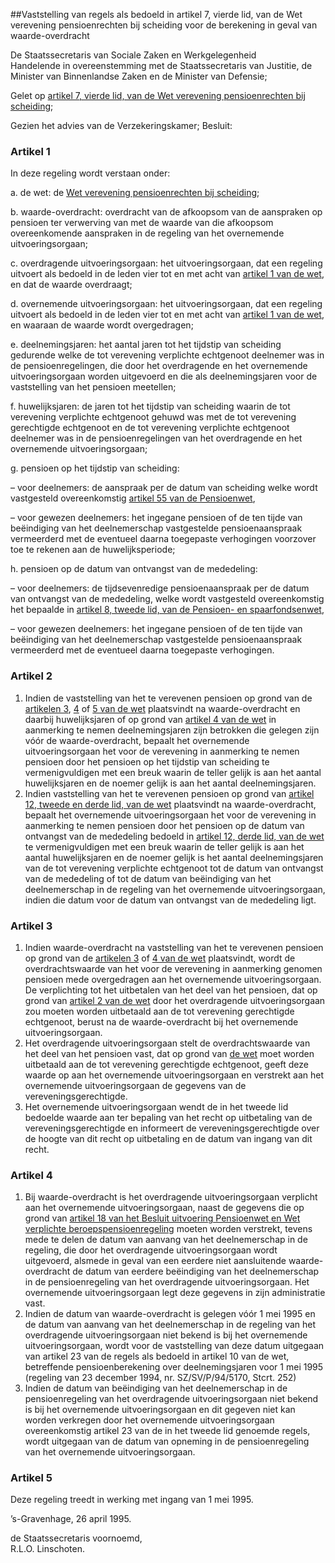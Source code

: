 <meta http-equiv='Content-Type' content='text/html; charset=utf-8' />

##Vaststelling van regels als bedoeld in artikel 7, vierde lid, van de Wet verevening pensioenrechten bij scheiding voor de berekening in geval van waarde-overdracht

De Staatssecretaris van Sociale Zaken en Werkgelegenheid  
Handelende in overeenstemming met de Staatssecretaris van Justitie, de Minister van Binnenlandse Zaken en de Minister van Defensie;

Gelet op [artikel 7, vierde lid, van de Wet verevening pensioenrechten bij scheiding](../../../../../../../../../wet/wet/verevening/pensioenrechten/bij/scheiding/BWBR0006641/README.md);

Gezien het advies van de Verzekeringskamer;
Besluit:     

### Artikel  1  

In deze regeling wordt verstaan onder: 

a. de wet: de [Wet verevening pensioenrechten bij scheiding](../../../../../../../../../wet/wet/verevening/pensioenrechten/bij/scheiding/BWBR0006641/README.md);  

b. waarde-overdracht: overdracht van de afkoopsom van de aanspraken op pensioen ter verwerving van met de waarde van die afkoopsom overeenkomende aanspraken in de regeling van het overnemende uitvoeringsorgaan;  

c. overdragende uitvoeringsorgaan: het uitvoeringsorgaan, dat een regeling uitvoert als bedoeld in de leden vier tot en met acht van [artikel 1 van de wet](../../../../../../../../../wet/wet/verevening/pensioenrechten/bij/scheiding/BWBR0006641/README.md), en dat de waarde overdraagt;  

d. overnemende uitvoeringsorgaan: het uitvoeringsorgaan, dat een regeling uitvoert als bedoeld in de leden vier tot en met acht van [artikel 1 van de wet](../../../../../../../../../wet/wet/verevening/pensioenrechten/bij/scheiding/BWBR0006641/README.md), en waaraan de waarde wordt overgedragen;  

e. deelnemingsjaren: het aantal jaren tot het tijdstip van scheiding gedurende welke de tot verevening verplichte echtgenoot deelnemer was in de pensioenregelingen, die door het overdragende en het overnemende uitvoeringsorgaan worden uitgevoerd en die als deelnemingsjaren voor de vaststelling van het pensioen meetellen;  

f. huwelijksjaren: de jaren tot het tijdstip van scheiding waarin de tot verevening verplichte echtgenoot gehuwd was met de tot verevening gerechtigde echtgenoot en de tot verevening verplichte echtgenoot deelnemer was in de pensioenregelingen van het overdragende en het overnemende uitvoeringsorgaan;  

g. pensioen op het tijdstip van scheiding: 

– voor deelnemers: de aanspraak per de datum van scheiding welke wordt vastgesteld overeenkomstig [artikel 55 van de Pensioenwet](../../../../../../../../../wet/pensioenwet/BWBR0020809/README.md),  

– voor gewezen deelnemers: het ingegane pensioen of de ten tijde van beëindiging van het deelnemerschap vastgestelde pensioenaanspraak vermeerderd met de eventueel daarna toegepaste verhogingen voorzover toe te rekenen aan de huwelijksperiode;    

h. pensioen op de datum van ontvangst van de mededeling: 

– voor deelnemers: de tijdsevenredige pensioenaanspraak per de datum van ontvangst van de mededeling, welke wordt vastgesteld overeenkomstig het bepaalde in [artikel 8, tweede lid, van de Pensioen- en spaarfondsenwet](../../../../../../../../../wet/pensioen-/en/spaarfondsenwet/BWBR0002089/README.md),  

– voor gewezen deelnemers: het ingegane pensioen of de ten tijde van beëindiging van het deelnemerschap vastgestelde pensioenaanspraak vermeerderd met de eventueel daarna toegepaste verhogingen.      

### Artikel  2  

1.  Indien de vaststelling van het te verevenen pensioen op grond van de [artikelen 3](../../../../../../../../../wet/wet/verevening/pensioenrechten/bij/scheiding/BWBR0006641/README.md), [4](../../../../../../../../../wet/wet/verevening/pensioenrechten/bij/scheiding/BWBR0006641/README.md) of [5 van de wet](../../../../../../../../../wet/wet/verevening/pensioenrechten/bij/scheiding/BWBR0006641/README.md) plaatsvindt na waarde-overdracht en daarbij huwelijksjaren of op grond van [artikel 4 van de wet](../../../../../../../../../wet/wet/verevening/pensioenrechten/bij/scheiding/BWBR0006641/README.md) in aanmerking te nemen deelnemingsjaren zijn betrokken die gelegen zijn vóór de waarde-overdracht, bepaalt het overnemende uitvoeringsorgaan het voor de verevening in aanmerking te nemen pensioen door het pensioen op het tijdstip van scheiding te vermenigvuldigen met een breuk waarin de teller gelijk is aan het aantal huwelijksjaren en de noemer gelijk is aan het aantal deelnemingsjaren.   
2.  Indien vaststelling van het te verevenen pensioen op grond van [artikel 12, tweede en derde lid, van de wet](../../../../../../../../../wet/wet/verevening/pensioenrechten/bij/scheiding/BWBR0006641/README.md) plaatsvindt na waarde-overdracht, bepaalt het overnemende uitvoeringsorgaan het voor de verevening in aanmerking te nemen pensioen door het pensioen op de datum van ontvangst van de mededeling bedoeld in [artikel 12, derde lid, van de wet](../../../../../../../../../wet/wet/verevening/pensioenrechten/bij/scheiding/BWBR0006641/README.md) te vermenigvuldigen met een breuk waarin de teller gelijk is aan het aantal huwelijksjaren en de noemer gelijk is het aantal deelnemingsjaren van de tot verevening verplichte echtgenoot tot de datum van ontvangst van de mededeling of tot de datum van beëindiging van het deelnemerschap in de regeling van het overnemende uitvoeringsorgaan, indien die datum voor de datum van ontvangst van de mededeling ligt.   

### Artikel  3  

1.  Indien waarde-overdracht na vaststelling van het te verevenen pensioen op grond van de [artikelen 3](../../../../../../../../../wet/wet/verevening/pensioenrechten/bij/scheiding/BWBR0006641/README.md) of [4 van de wet](../../../../../../../../../wet/wet/verevening/pensioenrechten/bij/scheiding/BWBR0006641/README.md) plaatsvindt, wordt de overdrachtswaarde van het voor de verevening in aanmerking genomen pensioen mede overgedragen aan het overnemende uitvoeringsorgaan. De verplichting tot het uitbetalen van het deel van het pensioen, dat op grond van [artikel 2 van de wet](../../../../../../../../../wet/wet/verevening/pensioenrechten/bij/scheiding/BWBR0006641/README.md) door het overdragende uitvoeringsorgaan zou moeten worden uitbetaald aan de tot verevening gerechtigde echtgenoot, berust na de waarde-overdracht bij het overnemende uitvoeringsorgaan.   
2.  Het overdragende uitvoeringsorgaan stelt de overdrachtswaarde van het deel van het pensioen vast, dat op grond van [de wet](../../../../../../../../../wet/wet/verevening/pensioenrechten/bij/scheiding/BWBR0006641/README.md) moet worden uitbetaald aan de tot verevening gerechtigde echtgenoot, geeft deze waarde op aan het overnemende uitvoeringsorgaan en verstrekt aan het overnemende uitvoeringsorgaan de gegevens van de vereveningsgerechtigde.   
3.  Het overnemende uitvoeringsorgaan wendt de in het tweede lid bedoelde waarde aan ter bepaling van het recht op uitbetaling van de vereveningsgerechtigde en informeert de vereveningsgerechtigde over de hoogte van dit recht op uitbetaling en de datum van ingang van dit recht.   

### Artikel  4  

1.  Bij waarde-overdracht is het overdragende uitvoeringsorgaan verplicht aan het overnemende uitvoeringsorgaan, naast de gegevens die op grond van [artikel 18 van het Besluit uitvoering Pensioenwet en Wet verplichte beroepspensioenregeling](../../../../../../../../../AMvB/besluit/uitvoering/pensioenwet/en/wet/verplichte/beroepspensioenregeling/BWBR0020892/README.md) moeten worden verstrekt, tevens mede te delen de datum van aanvang van het deelnemerschap in de regeling, die door het overdragende uitvoeringsorgaan wordt uitgevoerd, alsmede in geval van een eerdere niet aansluitende waarde-overdracht de datum van eerdere beëindiging van het deelnemerschap in de pensioenregeling van het overdragende uitvoeringsorgaan. Het overnemende uitvoeringsorgaan legt deze gegevens in zijn administratie vast.   
2.  Indien de datum van waarde-overdracht is gelegen vóór 1 mei 1995 en de datum van aanvang van het deelnemerschap in de regeling van het overdragende uitvoeringsorgaan niet bekend is bij het overnemende uitvoeringsorgaan, wordt voor de vaststelling van deze datum uitgegaan van artikel 23 van de regels als bedoeld in artikel 10 van de wet, betreffende pensioenberekening over deelnemingsjaren voor 1 mei 1995 (regeling van 23 december 1994, nr. SZ/SV/P/94/5170, Stcrt. 252)   
3.  Indien de datum van beëindiging van het deelnemerschap in de pensioenregeling van het overdragende uitvoeringsorgaan niet bekend is bij het overnemende uitvoeringsorgaan en dit gegeven niet kan worden verkregen door het overnemende uitvoeringsorgaan overeenkomstig artikel 23 van de in het tweede lid genoemde regels, wordt uitgegaan van de datum van opneming in de pensioenregeling van het overnemende uitvoeringsorgaan.   

### Artikel  5  

Deze regeling treedt in werking met ingang van 1 mei 1995. 

’s-Gravenhage, 
26 april 1995.    

de Staatssecretaris voornoemd,  
R.L.O. Linschoten.      
